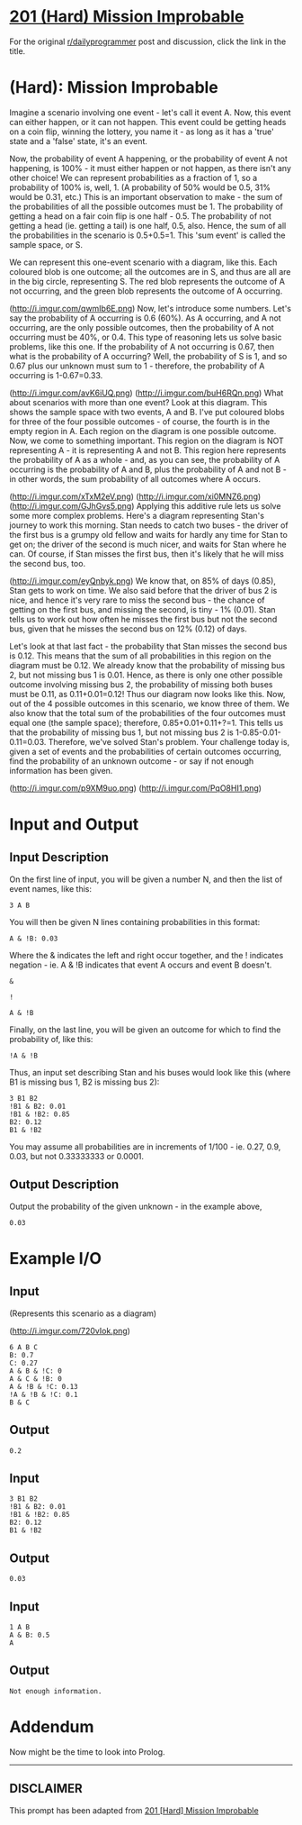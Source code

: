 # [201 (Hard) Mission Improbable](https://www.reddit.com/r/dailyprogrammer/comments/2vs1c6/20150213_challenge_201_hard_mission_improbable/)

For the original [r/dailyprogrammer](https://www.reddit.com/r/dailyprogrammer/) post and discussion, click the link in the title.

# (Hard): Mission Improbable
Imagine a scenario involving one event - let's call it event A. Now, this event can either happen, or it can not happen. This event could be getting heads on a coin flip, winning the lottery, you name it - as long as it has a 'true' state and a 'false' state, it's an event.

Now, the probability of event A happening, or the probability of event A not happening, is 100% - it must either happen or not happen, as there isn't any other choice! We can represent probabilities as a fraction of 1, so a probability of 100% is, well, 1. (A probability of 50% would be 0.5, 31% would be 0.31, etc.) This is an important observation to make - the sum of the probabilities of all the possible outcomes must be 1. The probability of getting a head on a fair coin flip is one half - 0.5. The probability of not getting a head (ie. getting a tail) is one half, 0.5, also. Hence, the sum of all the probabilities in the scenario is 0.5+0.5=1. This 'sum event' is called the sample space, or S.

We can represent this one-event scenario with a diagram, like this. Each coloured blob is one outcome; all the outcomes are in S, and thus are all are in the big circle, representing S. The red blob represents the outcome of A not occurring, and the green blob represents the outcome of A occurring.

(http://i.imgur.com/qwmIb6E.png)
Now, let's introduce some numbers. Let's say the probability of A occurring is 0.6 (60%). As A occurring, and A not occurring, are the only possible outcomes, then the probability of A not occurring must be 40%, or 0.4. This type of reasoning lets us solve basic problems, like this one. If the probability of A not occurring is 0.67, then what is the probability of A occurring? Well, the probability of S is 1, and so 0.67 plus our unknown must sum to 1 - therefore, the probability of A occurring is 1-0.67=0.33.

(http://i.imgur.com/avK6iUQ.png)
(http://i.imgur.com/buH6RQn.png)
What about scenarios with more than one event? Look at this diagram. This shows the sample space with two events, A and B. I've put coloured blobs for three of the four possible outcomes - of course, the fourth is in the empty region in A. Each region on the diagram is one possible outcome. Now, we come to something important. This region on the diagram is NOT representing A - it is representing A and not B. This region here represents the probability of A as a whole - and, as you can see, the probability of A occurring is the probability of A and B, plus the probability of A and not B - in other words, the sum probability of all outcomes where A occurs.

(http://i.imgur.com/xTxM2eV.png)
(http://i.imgur.com/xi0MNZ6.png)
(http://i.imgur.com/GJhGvs5.png)
Applying this additive rule lets us solve some more complex problems. Here's a diagram representing Stan's journey to work this morning. Stan needs to catch two buses - the driver of the first bus is a grumpy old fellow and waits for hardly any time for Stan to get on; the driver of the second is much nicer, and waits for Stan where he can. Of course, if Stan misses the first bus, then it's likely that he will miss the second bus, too.

(http://i.imgur.com/eyQnbyk.png)
We know that, on 85% of days (0.85), Stan gets to work on time. We also said before that the driver of bus 2 is nice, and hence it's very rare to miss the second bus - the chance of getting on the first bus, and missing the second, is tiny - 1% (0.01). Stan tells us to work out how often he misses the first bus but not the second bus, given that he misses the second bus on 12% (0.12) of days.

Let's look at that last fact - the probability that Stan misses the second bus is 0.12. This means that the sum of all probabilities in this region on the diagram must be 0.12. We already know that the probability of missing bus 2, but not missing bus 1 is 0.01. Hence, as there is only one other possible outcome involving missing bus 2, the probability of missing both buses must be 0.11, as 0.11+0.01=0.12! Thus our diagram now looks like this. Now, out of the 4 possible outcomes in this scenario, we know three of them. We also know that the total sum of the probabilities of the four outcomes must equal one (the sample space); therefore, 0.85+0.01+0.11+?=1. This tells us that the probability of missing bus 1, but not missing bus 2 is 1-0.85-0.01-0.11=0.03. Therefore, we've solved Stan's problem. Your challenge today is, given a set of events and the probabilities of certain outcomes occurring, find the probability of an unknown outcome - or say if not enough information has been given.

(http://i.imgur.com/p9XM9uo.png)
(http://i.imgur.com/PqO8HI1.png)
# Input and Output
## Input Description
On the first line of input, you will be given a number N, and then the list of event names, like this:


```
3 A B
```
You will then be given N lines containing probabilities in this format:


```
A & !B: 0.03
```
Where the & indicates the left and right occur together, and the ! indicates negation - ie. A & !B indicates that event A occurs and event B doesn't.


```
&
```

```
!
```

```
A & !B
```
Finally, on the last line, you will be given an outcome for which to find the probability of, like this:


```
!A & !B
```
Thus, an input set describing Stan and his buses would look like this (where B1 is missing bus 1, B2 is missing bus 2):


```
3 B1 B2
!B1 & B2: 0.01
!B1 & !B2: 0.85
B2: 0.12
B1 & !B2
```
You may assume all probabilities are in increments of 1/100 - ie. 0.27, 0.9, 0.03, but not 0.33333333 or 0.0001.

## Output Description
Output the probability of the given unknown - in the example above,


```
0.03
```
# Example I/O
## Input
(Represents this scenario as a diagram)

(http://i.imgur.com/720vIok.png)

```
6 A B C
B: 0.7
C: 0.27
A & B & !C: 0
A & C & !B: 0
A & !B & !C: 0.13
!A & !B & !C: 0.1
B & C
```
## Output

```
0.2
```
## Input

```
3 B1 B2
!B1 & B2: 0.01
!B1 & !B2: 0.85
B2: 0.12
B1 & !B2
```
## Output

```
0.03
```
## Input

```
1 A B
A & B: 0.5
A
```
## Output

```
Not enough information.
```
# Addendum
Now might be the time to look into Prolog.


----
## **DISCLAIMER**
This prompt has been adapted from [201 [Hard] Mission Improbable](https://www.reddit.com/r/dailyprogrammer/comments/2vs1c6/20150213_challenge_201_hard_mission_improbable/
)
